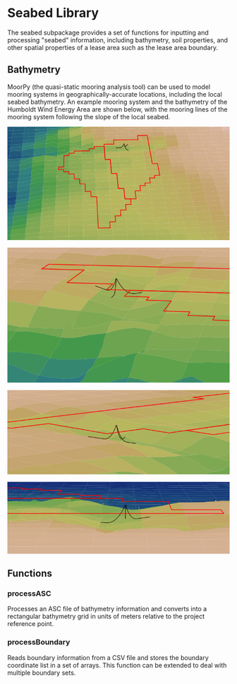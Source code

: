 # Seabed Library

The seabed subpackage provides a set of functions for inputting and 
processing "seabed" information, including bathymetry, soil properties,
and other spatial properties of a lease area such as the lease area
boundary. 

## Bathymetry

MoorPy (the quasi-static mooring analysis tool) can be used to model mooring systems in geographically-accurate locations, including the local seabed bathymetry. An example mooring system and the bathymetry of the Humboldt Wind Energy Area are shown below, with the mooring lines of the mooring system following the slope of the local seabed.

![Humboldt](images/humboldt.PNG)

![Humboldt](images/slopeview4.PNG)

![Humboldt](images/slopeview3.PNG)

![Humboldt](images/slopeview2.PNG)


## Functions

### processASC

Processes an ASC file of bathymetry information and converts into
a rectangular bathymetry grid in units of meters relative to the 
project reference point.

### processBoundary

Reads boundary information from a CSV file and stores the boundary 
coordinate list in a set of arrays. This function can be extended to
deal with multiple boundary sets.



